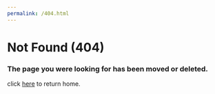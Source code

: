```yaml
---
permalink: /404.html
---
```

# Not Found (404)  
<h3>The page you were looking for has been moved or deleted.</h3>  
click <a href="/">here</a> to return home.
